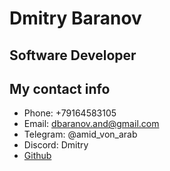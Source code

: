 # Dmitry Baranov

## Software Developer

## My contact info
* Phone: +79164583105
* Email: dbaranov.and@gmail.com
* Telegram: @amid_von_arab
* Discord: Dmitry
* [Github](https://github.com/dmitry-baranov)


